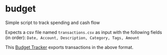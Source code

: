 # budget
Simple script to track spending and cash flow

Expects a csv file named `transactions.csv` as input with the following fields (in order):
`Date, Account, Description, Category, Tags, Amount`

This [Budget Tracker](https://www.empower.com/personal-investors/budget-planner) exports transactions in the above format.
